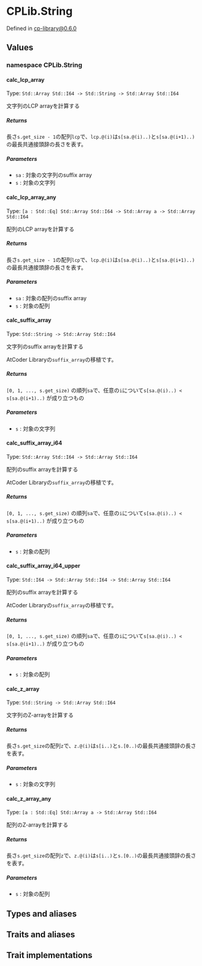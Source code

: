 # CPLib.String

Defined in cp-library@0.6.0

## Values

### namespace CPLib.String

#### calc_lcp_array

Type: `Std::Array Std::I64 -> Std::String -> Std::Array Std::I64`

文字列のLCP arrayを計算する

##### Returns

長さ`s.get_size - 1`の配列`lcp`で、`lcp.@(i)`は`s[sa.@(i)..)`と`s[sa.@(i+1)..)`の最長共通接頭辞の長さを表す。

##### Parameters

- `sa` : 対象の文字列のsuffix array
- `s` : 対象の文字列

#### calc_lcp_array_any

Type: `[a : Std::Eq] Std::Array Std::I64 -> Std::Array a -> Std::Array Std::I64`

配列のLCP arrayを計算する

##### Returns

長さ`s.get_size - 1`の配列`lcp`で、`lcp.@(i)`は`s[sa.@(i)..)`と`s[sa.@(i+1)..)`の最長共通接頭辞の長さを表す。

##### Parameters

- `sa` : 対象の配列のsuffix array
- `s` : 対象の配列

#### calc_suffix_array

Type: `Std::String -> Std::Array Std::I64`

文字列のsuffix arrayを計算する

AtCoder Libraryの`suffix_array`の移植です。

##### Returns

`[0, 1, ..., s.get_size)` の順列`sa`で、任意の`i`について`s[sa.@(i)..) < s[sa.@(i+1)..)` が成り立つもの

##### Parameters

- `s` : 対象の文字列

#### calc_suffix_array_i64

Type: `Std::Array Std::I64 -> Std::Array Std::I64`

配列のsuffix arrayを計算する

AtCoder Libraryの`suffix_array`の移植です。

##### Returns

`[0, 1, ..., s.get_size)` の順列`sa`で、任意の`i`について`s[sa.@(i)..) < s[sa.@(i+1)..)` が成り立つもの

##### Parameters

- `s` : 対象の配列

#### calc_suffix_array_i64_upper

Type: `Std::I64 -> Std::Array Std::I64 -> Std::Array Std::I64`

配列のsuffix arrayを計算する

AtCoder Libraryの`suffix_array`の移植です。

##### Returns

`[0, 1, ..., s.get_size)` の順列`sa`で、任意の`i`について`s[sa.@(i)..) < s[sa.@(i+1)..)` が成り立つもの

##### Parameters

- `s` : 対象の配列

#### calc_z_array

Type: `Std::String -> Std::Array Std::I64`

文字列のZ-arrayを計算する

##### Returns

長さ`s.get_size`の配列`z`で、`z.@(i)`は`s[i..)`と`s.[0..)`の最長共通接頭辞の長さを表す。

##### Parameters

- `s` : 対象の文字列

#### calc_z_array_any

Type: `[a : Std::Eq] Std::Array a -> Std::Array Std::I64`

配列のZ-arrayを計算する

##### Returns

長さ`s.get_size`の配列`z`で、`z.@(i)`は`s[i..)`と`s.[0..)`の最長共通接頭辞の長さを表す。

##### Parameters

- `s` : 対象の配列

## Types and aliases

## Traits and aliases

## Trait implementations